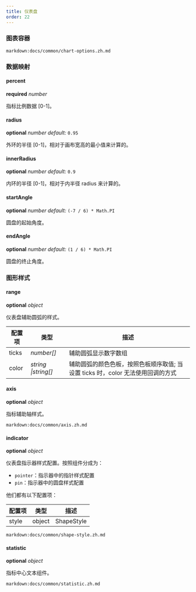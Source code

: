 ```yaml
---
title: 仪表盘
order: 22
---
```


### 图表容器

`markdown:docs/common/chart-options.zh.md`

### 数据映射

#### percent 

<description>**required** _number_</description>

指标比例数据 [0-1]。

#### radius

<description>**optional** _number_ _default:_ `0.95`</description>

外环的半径 [0-1]，相对于画布宽高的最小值来计算的。

#### innerRadius

<description>**optional** _number_ _default:_ `0.9`</description>

内环的半径 [0-1]，相对于内半径 radius 来计算的。

#### startAngle

<description>**optional** _number_ _default:_ `(-7 / 6) * Math.PI`</description>

圆盘的起始角度。

#### endAngle

<description>**optional** _number_ _default:_ `(1 / 6) * Math.PI`</description>

圆盘的终止角度。

### 图形样式

#### range

<description>**optional** _object_</description>

仪表盘辅助圆弧的样式。

| 配置项 | 类型     | 描述                                 |
| ------ | -------- | ------------------------------------ |
| ticks  | _number[]_ | 辅助圆弧显示数字数组                 |
| color  | _string \|string[]_ | 辅助圆弧的颜色色板，按照色板顺序取值; 当设置 ticks 时，color 无法使用回调的方式 |

<playground rid="gauge" path="progress-plots/gauge/demo/basic.ts"></playground>

#### axis

<description>**optional** _object_</description>

指标辅助轴样式。

`markdown:docs/common/axis.zh.md`

#### indicator

<description>**optional** _object_</description>

仪表盘指示器样式配置。按照组件分成为：

- `pointer`：指示器中的指针样式配置
- `pin`：指示器中的圆盘样式配置

他们都有以下配置项：

| 配置项 | 类型   | 描述         |
| ------ | ------ | ------------ |
| style  | object | ShapeStyle |

`markdown:docs/common/shape-style.zh.md`

#### statistic

<description>**optional** _object_</description>

指标中心文本组件。

`markdown:docs/common/statistic.zh.md`

